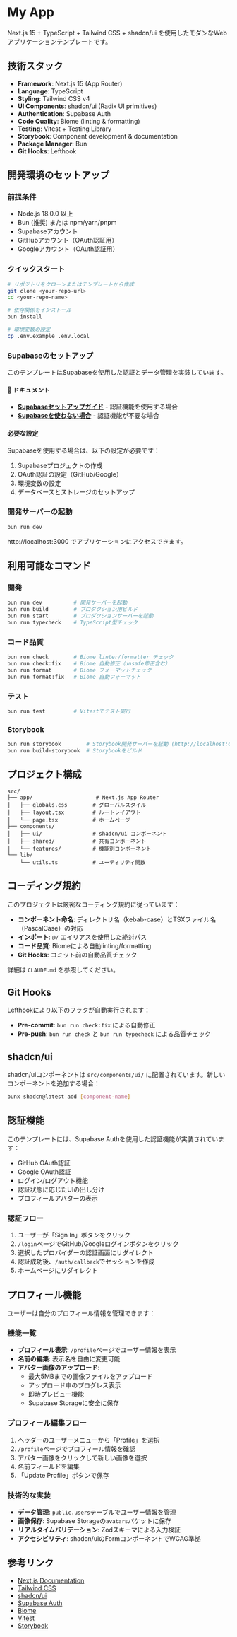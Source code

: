 # My App

Next.js 15 + TypeScript + Tailwind CSS + shadcn/ui を使用したモダンなWebアプリケーションテンプレートです。

## 技術スタック

- **Framework**: Next.js 15 (App Router)
- **Language**: TypeScript
- **Styling**: Tailwind CSS v4
- **UI Components**: shadcn/ui (Radix UI primitives)
- **Authentication**: Supabase Auth
- **Code Quality**: Biome (linting & formatting)
- **Testing**: Vitest + Testing Library
- **Storybook**: Component development & documentation
- **Package Manager**: Bun
- **Git Hooks**: Lefthook

## 開発環境のセットアップ

### 前提条件

- Node.js 18.0.0 以上
- Bun (推奨) または npm/yarn/pnpm
- Supabaseアカウント
- GitHubアカウント（OAuth認証用）
- Googleアカウント（OAuth認証用）

### クイックスタート

```bash
# リポジトリをクローンまたはテンプレートから作成
git clone <your-repo-url>
cd <your-repo-name>

# 依存関係をインストール
bun install

# 環境変数の設定
cp .env.example .env.local
```

### Supabaseのセットアップ

このテンプレートはSupabaseを使用した認証とデータ管理を実装しています。

#### 📖 ドキュメント

- **[Supabaseセットアップガイド](./docs/SUPABASE_SETUP.md)** - 認証機能を使用する場合
- **[Supabaseを使わない場合](./docs/WITHOUT_SUPABASE.md)** - 認証機能が不要な場合

#### 必要な設定

Supabaseを使用する場合は、以下の設定が必要です：

1. Supabaseプロジェクトの作成
2. OAuth認証の設定（GitHub/Google）
3. 環境変数の設定
4. データベースとストレージのセットアップ

### 開発サーバーの起動

```bash
bun run dev
```

http://localhost:3000 でアプリケーションにアクセスできます。

## 利用可能なコマンド

### 開発

```bash
bun run dev          # 開発サーバーを起動
bun run build        # プロダクション用ビルド
bun run start        # プロダクションサーバーを起動
bun run typecheck    # TypeScript型チェック
```

### コード品質

```bash
bun run check        # Biome linter/formatter チェック
bun run check:fix    # Biome 自動修正（unsafe修正含む）
bun run format       # Biome フォーマットチェック
bun run format:fix   # Biome 自動フォーマット
```

### テスト

```bash
bun run test         # Vitestでテスト実行
```

### Storybook

```bash
bun run storybook        # Storybook開発サーバーを起動 (http://localhost:6006)
bun run build-storybook  # Storybookをビルド
```

## プロジェクト構成

```
src/
├── app/                    # Next.js App Router
│   ├── globals.css        # グローバルスタイル
│   ├── layout.tsx         # ルートレイアウト
│   └── page.tsx           # ホームページ
├── components/
│   ├── ui/                # shadcn/ui コンポーネント
│   ├── shared/            # 共有コンポーネント
│   └── features/          # 機能別コンポーネント
└── lib/
    └── utils.ts           # ユーティリティ関数
```

## コーディング規約

このプロジェクトは厳密なコーディング規約に従っています：

- **コンポーネント命名**: ディレクトリ名（kebab-case）とTSXファイル名（PascalCase）の対応
- **インポート**: `@/` エイリアスを使用した絶対パス
- **コード品質**: Biomeによる自動linting/formatting
- **Git Hooks**: コミット前の自動品質チェック

詳細は `CLAUDE.md` を参照してください。

## Git Hooks

Lefthookにより以下のフックが自動実行されます：

- **Pre-commit**: `bun run check:fix` による自動修正
- **Pre-push**: `bun run check` と `bun run typecheck` による品質チェック

## shadcn/ui

shadcn/uiコンポーネントは `src/components/ui/` に配置されています。新しいコンポーネントを追加する場合：

```bash
bunx shadcn@latest add [component-name]
```

## 認証機能

このテンプレートには、Supabase Authを使用した認証機能が実装されています：

- GitHub OAuth認証
- Google OAuth認証
- ログイン/ログアウト機能
- 認証状態に応じたUIの出し分け
- プロフィールアバターの表示

### 認証フロー

1. ユーザーが「Sign In」ボタンをクリック
2. `/login`ページでGitHub/Googleログインボタンをクリック
3. 選択したプロバイダーの認証画面にリダイレクト
4. 認証成功後、`/auth/callback`でセッションを作成
5. ホームページにリダイレクト

## プロフィール機能

ユーザーは自分のプロフィール情報を管理できます：

### 機能一覧

- **プロフィール表示**: `/profile`ページでユーザー情報を表示
- **名前の編集**: 表示名を自由に変更可能
- **アバター画像のアップロード**: 
  - 最大5MBまでの画像ファイルをアップロード
  - アップロード中のプログレス表示
  - 即時プレビュー機能
  - Supabase Storageに安全に保存

### プロフィール編集フロー

1. ヘッダーのユーザーメニューから「Profile」を選択
2. `/profile`ページでプロフィール情報を確認
3. アバター画像をクリックして新しい画像を選択
4. 名前フィールドを編集
5. 「Update Profile」ボタンで保存

### 技術的な実装

- **データ管理**: `public.users`テーブルでユーザー情報を管理
- **画像保存**: Supabase Storageの`avatars`バケットに保存
- **リアルタイムバリデーション**: Zodスキーマによる入力検証
- **アクセシビリティ**: shadcn/uiのFormコンポーネントでWCAG準拠

## 参考リンク

- [Next.js Documentation](https://nextjs.org/docs)
- [Tailwind CSS](https://tailwindcss.com/docs)
- [shadcn/ui](https://ui.shadcn.com/)
- [Supabase Auth](https://supabase.com/docs/guides/auth)
- [Biome](https://biomejs.dev/)
- [Vitest](https://vitest.dev/)
- [Storybook](https://storybook.js.org/)
